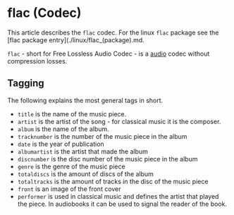 # flac (Codec)

This article describes the `flac` codec.
For the linux `flac` package see the
[flac package entry](./linux/flac_(package).md.

`flac` - short for Free Lossless Audio Codec - is a [audio](./audio.md) codec
without compression losses.

## Tagging

The following explains the most general tags in short.

- `title` is the name of the music piece.
- `artist` is the artist of the song - for classical music it is the composer.
- `album` is the name of the album.
- `tracknumber` is the number of the music piece in the album
- `date` is the year of publication
- `albumartist` is the artist that made the album
- `discnumber` is the disc number of the music piece in the album
- `genre` is the genre of the music piece
- `totaldiscs` is the amount of discs of the album
- `totaltracks` is the amount of tracks in the disc of the music piece
- `front` is an image of the front cover
- `performer` is used in classical music and defines the artist that
  played the piece. In audiobooks it can be used to signal the reader of the
  book.
